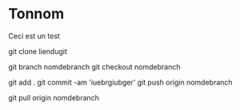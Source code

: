 # Tonnom
Ceci est un test

git clone liendugit

git branch nomdebranch
git checkout nomdebranch

git add .
git commit -am 'iuebrgiubger'
git push origin nomdebranch

git pull origin nomdebranch
